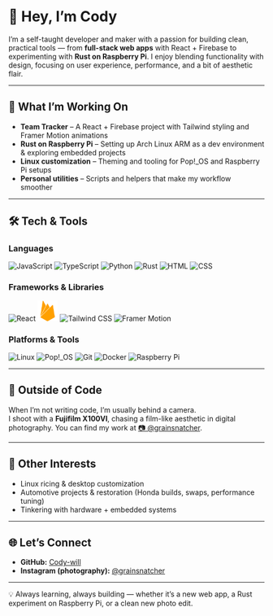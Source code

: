 # 👋 Hey, I’m Cody

I’m a self-taught developer and maker with a passion for building clean, practical tools — from **full-stack web apps** with React + Firebase to experimenting with **Rust on Raspberry Pi**. I enjoy blending functionality with design, focusing on user experience, performance, and a bit of aesthetic flair.

---

## 🚀 What I’m Working On
- **Team Tracker** – A React + Firebase project with Tailwind styling and Framer Motion animations  
- **Rust on Raspberry Pi** – Setting up Arch Linux ARM as a dev environment & exploring embedded projects  
- **Linux customization** – Theming and tooling for Pop!_OS and Raspberry Pi setups  
- **Personal utilities** – Scripts and helpers that make my workflow smoother  

---

## 🛠️ Tech & Tools

### Languages
<p align="left">
  <img src="https://cdn.jsdelivr.net/gh/devicons/devicon/icons/javascript/javascript-original.svg" alt="JavaScript" width="40"/>
  <img src="https://cdn.jsdelivr.net/gh/devicons/devicon/icons/typescript/typescript-original.svg" alt="TypeScript" width="40"/>
  <img src="https://cdn.jsdelivr.net/gh/devicons/devicon/icons/python/python-original.svg" alt="Python" width="40"/>
  <img src="https://www.rust-lang.org/logos/rust-logo-512x512.png" alt="Rust" width="40"/>
  <img src="https://cdn.jsdelivr.net/gh/devicons/devicon/icons/html5/html5-original.svg" alt="HTML" width="40"/>
  <img src="https://cdn.jsdelivr.net/gh/devicons/devicon/icons/css3/css3-original.svg" alt="CSS" width="40"/>
</p>

### Frameworks & Libraries
<p align="left">
  <img src="https://cdn.jsdelivr.net/gh/devicons/devicon/icons/react/react-original.svg" alt="React" width="40"/>
  <img src="https://raw.githubusercontent.com/devicons/devicon/master/icons/firebase/firebase-plain.svg" alt="Firebase" width="40"/>
  <img src="https://avatars.githubusercontent.com/u/67109815?s=200&v=4" alt="Tailwind CSS" width="40"/>
  <img src="https://cdn.worldvectorlogo.com/logos/framer-motion.svg" alt="Framer Motion" width="40"/>
</p>

### Platforms & Tools
<p align="left">
  <img src="https://cdn.jsdelivr.net/gh/devicons/devicon/icons/linux/linux-original.svg" alt="Linux" width="40"/>
  <img src="https://pop-planet.info/images/logos/popos-logo.svg" alt="Pop!_OS" width="40"/>
  <img src="https://cdn.jsdelivr.net/gh/devicons/devicon/icons/git/git-original.svg" alt="Git" width="40"/>
  <img src="https://cdn.jsdelivr.net/gh/devicons/devicon/icons/docker/docker-original.svg" alt="Docker" width="40"/>
  <img src="https://cdn.jsdelivr.net/gh/devicons/devicon/icons/raspberrypi/raspberrypi-original.svg" alt="Raspberry Pi" width="40"/>
</p>

---

## 📸 Outside of Code
When I’m not writing code, I’m usually behind a camera.  
I shoot with a **Fujifilm X100VI**, chasing a film-like aesthetic in digital photography. You can find my work at [📷 @grainsnatcher](https://instagram.com/grainsnatcher).

---

## 🎯 Other Interests
- Linux ricing & desktop customization  
- Automotive projects & restoration (Honda builds, swaps, performance tuning)  
- Tinkering with hardware + embedded systems  

---

## 🌐 Let’s Connect
- **GitHub:** [Cody-will](https://github.com/Cody-will)  
- **Instagram (photography):** [@grainsnatcher](https://instagram.com/grainsnatcher)  

---

💡 Always learning, always building — whether it’s a new web app, a Rust experiment on Raspberry Pi, or a clean new photo edit.
